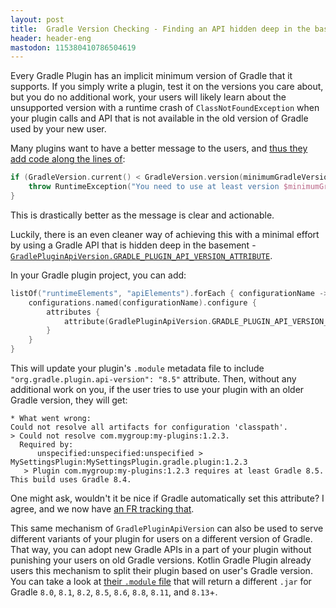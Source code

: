 ```yaml
---
layout: post
title:  Gradle Version Checking - Finding an API hidden deep in the basement
header: header-eng
mastodon: 115380410786504619
---
```


Every Gradle Plugin has an implicit minimum version of Gradle that it supports. If you simply write a plugin, test it
on the versions you care about, but you do no additional work, your users will likely learn about the unsupported
version with a runtime crash of `ClassNotFoundException` when your plugin calls and API that is not available in the old
version of Gradle used by your new user.

Many plugins want to have a better message to the users, and [thus they add code along the lines of](https://github.com/search?q=GradleVersion.current&type=code):

```kotlin
if (GradleVersion.current() < GradleVersion.version(minimumGradleVersion)) {
    throw RuntimeException("You need to use at least version $minimumGradleVersion")
}
```

This is drastically better as the message is clear and actionable.

Luckily, there is an even cleaner way of achieving this with a minimal effort by using a Gradle API that is hidden deep
in the basement - [`GradlePluginApiVersion.GRADLE_PLUGIN_API_VERSION_ATTRIBUTE`](https://docs.gradle.org/nightly/javadoc/org/gradle/api/attributes/plugin/GradlePluginApiVersion.html#GRADLE_PLUGIN_API_VERSION_ATTRIBUTE).

In your Gradle plugin project, you can add:

```kotlin
listOf("runtimeElements", "apiElements").forEach { configurationName ->
    configurations.named(configurationName).configure {
        attributes {
            attribute(GradlePluginApiVersion.GRADLE_PLUGIN_API_VERSION_ATTRIBUTE, objects.named("8.5"))
        }
    }
}
```

This will update your plugin's `.module` metadata file to include `"org.gradle.plugin.api-version": "8.5"` attribute.
Then, without any additional work on you, if the user tries to use your plugin with an older Gradle version, they will get:

```
* What went wrong:
Could not resolve all artifacts for configuration 'classpath'.
> Could not resolve com.mygroup:my-plugins:1.2.3.
  Required by:
      unspecified:unspecified:unspecified > MySettingsPlugin:MySettingsPlugin.gradle.plugin:1.2.3
   > Plugin com.mygroup:my-plugins:1.2.3 requires at least Gradle 8.5. This build uses Gradle 8.4.
```

One might ask, wouldn't it be nice if Gradle automatically set this attribute? I agree, and we now have [an FR tracking that](https://github.com/gradle/gradle/issues/35327).

This same mechanism of `GradlePluginApiVersion` can also be used to serve different variants of your plugin for users
on a different version of Gradle. That way, you can adopt new Gradle APIs in a part of your plugin without
punishing your users on old Gradle versions. Kotlin Gradle Plugin already users this mechanism to split their plugin
based on user's Gradle version. You can take a look at [their `.module` file](https://repo1.maven.org/maven2/org/jetbrains/kotlin/kotlin-gradle-plugin/2.2.20/kotlin-gradle-plugin-2.2.20.module)
that will return a different `.jar` for Gradle `8.0`, `8.1`, `8.2`, `8.5`, `8.6`, `8.8`, `8.11`, and `8.13`+.
